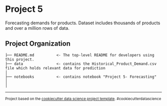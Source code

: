 Project 5
==============================

Forecasting demands for products. Dataset includes thousands of products and over a million rows of data.

Project Organization
------------

    ├── README.md          <- The top-level README for developers using this project.
    ├── data               <- contains the Historical_Product_Demand.csv file which holds relevant data for prediction
    │
    ├── notebooks          <- contains notebook "Project 5- Forecasting"
    │                        
    │                         


--------

<p><small>Project based on the <a target="_blank" href="https://drivendata.github.io/cookiecutter-data-science/">cookiecutter data science project template</a>. #cookiecutterdatascience</small></p>
